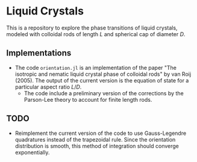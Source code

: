 # Liquid Crystals

This is a repository to explore the phase transitions of liquid crystals,
modeled with colloidal rods of length $L$ and spherical cap of diameter
$D$.

## Implementations

- The code `orientation.jl` is an implementation of the paper "The isotropic and nematic liquid crystal phase of colloidal rods" by van Roij (2005). The output of the current version is the equation of state for a particular aspect ratio $L / D$.
    - The code include a preliminary version of the corrections by the Parson-Lee theory to account for finite length rods.

## TODO

- Reimplement the current version of the code to use Gauss-Legendre quadratures instead of the trapezoidal rule. Since the orientation distribution is smooth, this method of integration should converge exponentially.
